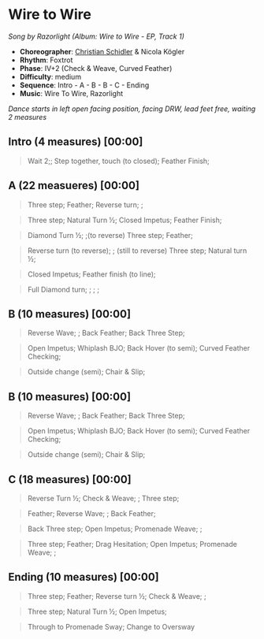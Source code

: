 # Wire to Wire
*Song by Razorlight (Album: Wire to Wire - EP, Track 1)*

* **Choreographer**: [Christian Schidler](mailto:christian@schidler.de "christian@schidler.de") & Nicola Kögler
* **Rhythm**: Foxtrot
* **Phase**: IV+2 (Check & Weave, Curved Feather)
* **Difficulty**: medium
* **Sequence**: Intro - A - B - B - C - Ending
* **Music**: Wire To Wire, Razorlight

*Dance starts in left open facing position, facing DRW, lead feet free, waiting 2 measures*


## Intro (4 measures) [00:00]

> Wait 2;; Step together, touch (to closed); Feather Finish;

## A (22 measueres) [00:00]

> Three step; Feather; Reverse turn; ;

> Three step; Natural Turn ½; Closed Impetus; Feather Finish;

> Diamond Turn ½; ;(to reverse) Three step; Feather;

> Reverse turn (to reverse); ; (still to reverse) Three step; Natural turn ½;

> Closed Impetus; Feather finish (to line);

> Full Diamond turn; ; ; ;

## B (10 measures) [00:00]

> Reverse Wave; ; Back Feather; Back Three Step;

> Open Impetus; Whiplash BJO; Back Hover (to semi); Curved Feather Checking;

> Outside change (semi); Chair & Slip;

## B (10 measures) [00:00]

> Reverse Wave; ; Back Feather; Back Three Step;

> Open Impetus; Whiplash BJO; Back Hover (to semi); Curved Feather Checking;

> Outside change (semi); Chair & Slip;

## C (18 measures) [00:00]

> Reverse Turn ½; Check & Weave; ; Three step;

> Feather; Reverse Wave; ; Back Feather;

> Back Three step; Open Impetus; Promenade Weave; ;

> Three step; Feather; Drag Hesitation; Open Impetus; Promenade Weave; ;

## Ending (10 measures) [00:00]

> Three step; Feather; Reverse turn ½; Check & Weave; ;

> Three step; Natural Turn ½; Open Impetus;

> Through to Promenade Sway; Change to Oversway

<meta name="x:audio-file" content="r/Razorlight/Razorlight - Wire to wire.mp3">